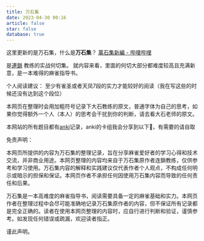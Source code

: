 ```yaml
---
title: 万石集
date: 2023-04-30 00:16
article: false
star: false
database: true
---
```


这里更新的是万石集，什么是**万石集**？
[萬石集新編 - 哔哩哔哩](https://www.bilibili.com/read/cv23155094)

是[連鎖](https://space.bilibili.com/403) 教练的实战何切集。
就内容来看，里面的何切大部分都难度较高且充满新意，是一本难得的麻雀指导书。

个人阅读建议： 至少有雀圣或者天凤7段的实力才能较好的阅读（我在写这些的时候还没有达到这个段位）

本网页在整理时会用加粗符号记录下大石教练的原文，普通字体为自己的思考，如果你觉得额外一个人（本人）的思考会干扰到你的判断，请去看大石老师的原文。

本网站的所有题目都有[anki](../../工具/我的blog工作流.md#Anki)记录，anki的卡组我会分享到以下🔗，有需要的请自取
  
免责声明：

本网页所提供的内容为万石集的整理记录，旨在分享麻雀爱好者的学习心得和技术交流，并非商业用途。本网页整理的内容均来自于万石集原作者连鎖教练，仅供参考和学习使用。万石集内容的解释和实践建议仅代表作者个人观点，不构成任何明示或暗示的担保和保证。本网页作者不承担任何因使用万石集内容而导致的任何责任和后果。

万石集是一本高难度的麻雀指导书，阅读需要具备一定的麻雀基础和实力。本网页作者在整理过程中会尽可能准确地记录万石集原作者的内容，但不保证所有记录都是完全正确的。读者在使用本网页整理的内容时，应自行进行判断和验证，谨慎参考。如发现任何错误或疏漏，欢迎读者指正。

谨此声明。







